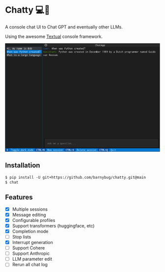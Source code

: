 # Chatty 💻🤖

A console chat UI to Chat GPT and eventually other LLMs.

Using the awesome [Textual](https://github.com/Textualize/textual) console framework.

![Screenshot](/screenshot1.png?raw=true)

## Installation

    $ pip install -U git+https://github.com/barnybug/chatty.git@main
    $ chat

## Features

- [x] Multiple sessions
- [x] Message editing
- [x] Configurable profiles
- [x] Support transformers (huggingface, etc)
- [x] Completion mode
- [ ] Stop lists
- [x] Interrupt generation
- [ ] Support Cohere
- [ ] Support Anthropic
- [ ] LLM parameter edit
- [ ] Rerun all chat log
